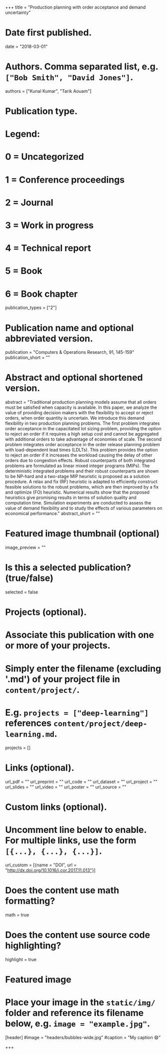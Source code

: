 +++
title = "Production planning with order acceptance and demand uncertainty"

# Date first published.
date = "2018-03-01"

# Authors. Comma separated list, e.g. `["Bob Smith", "David Jones"]`.
authors = ["Kunal Kumar", "Tarik Aouam"]

# Publication type.
# Legend:
# 0 = Uncategorized
# 1 = Conference proceedings
# 2 = Journal
# 3 = Work in progress
# 4 = Technical report
# 5 = Book
# 6 = Book chapter
publication_types = ["2"]

# Publication name and optional abbreviated version.
publication = "Computers &amp; Operations Research, 91, 145-159"
publication_short = ""

# Abstract and optional shortened version.
abstract = "Traditional production planning models assume that all orders must be satisfied when capacity is available. In this paper, we analyze the value of providing decision makers with the flexibility to accept or reject orders, when order quantity is uncertain. We introduce this demand flexibility in two production planning problems. The first problem integrates order acceptance in the capacitated lot sizing problem, providing the option to reject an order if it requires a high setup cost and cannot be aggregated with additional orders to take advantage of economies of scale. The second problem integrates order acceptance in the order release planning problem with load-dependent lead times (LDLTs). This problem provides the option to reject an order if it increases the workload causing the delay of other orders due to congestion effects. Robust counterparts of both integrated problems are formulated as linear mixed integer programs (MIPs). The deterministic integrated problems and their robust counterparts are shown to be NP-hard and a two-stage MIP heuristic is proposed as a solution procedure. A relax and fix (RF) heuristic is adapted to efficiently construct feasible solutions to the robust problems, which are then improved by a fix and optimize (FO) heuristic. Numerical results show that the proposed heuristics give promising results in terms of solution quality and computation time. Simulation experiments are conducted to assess the value of demand flexibility and to study the effects of various parameters on economical performance."
abstract_short = ""

# Featured image thumbnail (optional)
image_preview = ""

# Is this a selected publication? (true/false)
selected = false

# Projects (optional).
#   Associate this publication with one or more of your projects.
#   Simply enter the filename (excluding '.md') of your project file in `content/project/`.
#   E.g. `projects = ["deep-learning"]` references `content/project/deep-learning.md`.
projects = []

# Links (optional).
url_pdf = ""
url_preprint = ""
url_code = ""
url_dataset = ""
url_project = ""
url_slides = ""
url_video = ""
url_poster = ""
url_source = ""

# Custom links (optional).
#   Uncomment line below to enable. For multiple links, use the form `[{...}, {...}, {...}]`.
 url_custom = [{name = "DOI", url = "http://dx.doi.org/10.1016/j.cor.2017.11.013"}]

# Does the content use math formatting?
math = true

# Does the content use source code highlighting?
highlight = true

# Featured image
# Place your image in the `static/img/` folder and reference its filename below, e.g. `image = "example.jpg"`.
[header]
#image = "headers/bubbles-wide.jpg"
#caption = "My caption 😄"

+++
